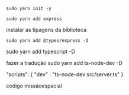 ```
sudo yarn init -y
```

```
sudo yarn add express
```
instalar as tipagens da biblioteca
```
sudo yarn add @types/express -D
```

sudo yarn add typescript -D

fazer a tradução 
sudo yarn add ts-node-dev -D

 "scripts": {
    "dev" : "ts-node-dev src/server.ts"
  }

  codigo
  missãoespacial